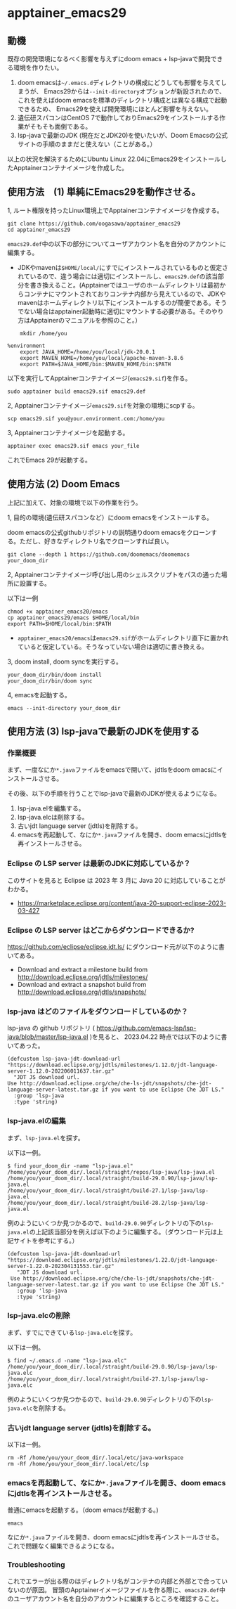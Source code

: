 # apptainer_emacs29

## 動機

既存の開発環境になるべく影響を与えずにdoom emacs + lsp-javaで開発できる環境を作りたい。

1. doom emacsは`~/.emacs.d`ディレクトリの構成にどうしても影響を与えてしまうが、
Emacs29からは`--init-directory`オプションが新設されたので、これを使えばdoom emacsを標準のディレクトリ構成とは異なる構成で起動できるため、
Emacs29を使えば開発環境にほとんど影響を与えない。
2. 遺伝研スパコンはCentOS 7で動作しておりEmacs29をインストールする作業がそもそも面倒である。
3. lsp-javaで最新のJDK (現在だとJDK20)を使いたいが、Doom Emacsの公式サイトの手順のままだと使えない（ことがある。）

以上の状況を解決するためにUbuntu Linux 22.04にEmacs29をインストールしたApptainerコンテナイメージを作成した。

## 使用方法　(1) 単純にEmacs29を動作させる。

1, ルート権限を持ったLinux環境上でApptainerコンテナイメージを作成する。

```
git clone https://github.com/oogasawa/apptainer_emacs29
cd apptainer_emacs29
```

`emacs29.def`中の以下の部分についてユーザアカウント名を自分のアカウントに編集する。

- JDKやmavenは`$HOME/local/`にすでにインストールされているものと仮定されているので、違う場合には適切にインストールし、`emacs29.def`の該当部分を書き換えること。(Apptainerではユーザのホームディレクトリは最初からコンテナにマウントされておりコンテナ内部から見えているので、JDKやmavenはホームディレクトリ以下にインストールするのが簡便である。そうでない場合はapptainer起動時に適切にマウントする必要がある。そのやり方はApptainerのマニュアルを参照のこと。）

```
    mkdir /home/you

%environment
    export JAVA_HOME=/home/you/local/jdk-20.0.1
    export MAVEN_HOME=/home/you/local/apache-maven-3.8.6
    export PATH=$JAVA_HOME/bin:$MAVEN_HOME/bin:$PATH

```

以下を実行してApptainerコンテナイメージ(`emacs29.sif`)を作る。

```
sudo apptainer build emacs29.sif emacs29.def
```

2, Apptainerコンテナイメージ`emacs29.sif`を対象の環境にscpする。

```
scp emacs29.sif you@your.environment.com:/home/you
```

3, Apptainerコンテナイメージを起動する。

```
apptainer exec emacs29.sif emacs your_file
```

これでEmacs 29が起動する。


## 使用方法 (2) Doom Emacs

上記に加えて、対象の環境で以下の作業を行う。

1, 目的の環境(遺伝研スパコンなど）にdoom emacsをインストールする。

doom emacsの公式githubリポジトリの説明通りdoom emacsをクローンする。ただし、好きなディレクトリ名でクローンすれば良い。

```
git clone --depth 1 https://github.com/doomemacs/doomemacs your_doom_dir
```

2, Apptainerコンテナイメージ呼び出し用のシェルスクリプトをパスの通った場所に設置する。

以下は一例

```
chmod +x apptainer_emacs20/emacs
cp apptainer_emacs29/emacs $HOME/local/bin
export PATH=$HOME/local/bin:$PATH
```

- `apptainer_emacs20/emacs`は`emacs29.sif`がホームディレクトリ直下に置かれていると仮定している。そうなっていない場合は適切に書き換える。


3, doom install, doom syncを実行する。

```
your_doom_dir/bin/doom install
your_doom_dir/bin/doom sync
```

4, emacsを起動する。

```
emacs --init-directory your_doom_dir
```


## 使用方法 (3) lsp-javaで最新のJDKを使用する

### 作業概要

まず、一度なにか`*.java`ファイルをemacsで開いて、jdtlsをdoom emacsにインストールさせる。

その後、以下の手順を行うことでlsp-javaで最新のJDKが使えるようになる。

1. lsp-java.elを編集する。
2. lsp-java.elcは削除する。
3. 古いjdt language server (jdtls)を削除する。
4. emacsを再起動して、なにか`*.java`ファイルを開き、doom emacsにjdtlsを再インストールさせる。

### Eclipse の LSP server は最新のJDKに対応しているか？

このサイトを見ると Eclipse は 2023 年 3 月に Java 20 に対応していることがわかる。

- https://marketplace.eclipse.org/content/java-20-support-eclipse-2023-03-427

### Eclipse の LSP server はどこからダウンロードできるか?

https://github.com/eclipse/eclipse.jdt.ls/ にダウンロード元が以下のように書いてある。

- Download and extract a milestone build from http://download.eclipse.org/jdtls/milestones/
- Download and extract a snapshot build from http://download.eclipse.org/jdtls/snapshots/

### lsp-java はどのファイルをダウンロードしているのか？

lsp-java の github リポジトリ ( https://github.com/emacs-lsp/lsp-java/blob/master/lsp-java.el )を見ると、 2023.04.22 時点では以下のように書いてあった。

```
(defcustom lsp-java-jdt-download-url "https://download.eclipse.org/jdtls/milestones/1.12.0/jdt-language-server-1.12.0-202206011637.tar.gz"
  "JDT JS download url.
Use http://download.eclipse.org/che/che-ls-jdt/snapshots/che-jdt-language-server-latest.tar.gz if you want to use Eclipse Che JDT LS."
  :group 'lsp-java
  :type 'string)
```

### lsp-java.elの編集

まず、`lsp-java.el`を探す。

以下は一例。

```
$ find your_doom_dir -name "lsp-java.el"
/home/you/your_doom_dir/.local/straight/repos/lsp-java/lsp-java.el
/home/you/your_doom_dir/.local/straight/build-29.0.90/lsp-java/lsp-java.el
/home/you/your_doom_dir/.local/straight/build-27.1/lsp-java/lsp-java.el
/home/you/your_doom_dir/.local/straight/build-28.2/lsp-java/lsp-java.el
```

例のようにいくつか見つかるので、`build-29.0.90`ディレクトリの下の`lsp-java.el`の上記該当部分を例えば以下のように編集する。（ダウンロード元は上記サイトを参考にする。）

```
(defcustom lsp-java-jdt-download-url "https://download.eclipse.org/jdtls/milestones/1.22.0/jdt-language-server-1.22.0-202304131553.tar.gz"
   "JDT JS download url.
 Use http://download.eclipse.org/che/che-ls-jdt/snapshots/che-jdt-language-server-latest.tar.gz if you want to use Eclipse Che JDT LS."
   :group 'lsp-java
   :type 'string)
```

### lsp-java.elcの削除

まず、すでにできている`lsp-java.elc`を探す。

以下は一例。

```
$ find ~/.emacs.d -name "lsp-java.elc"
/home/you/your_doom_dir/.local/straight/build-29.0.90/lsp-java/lsp-java.elc
/home/you/your_doom_dir/.local/straight/build-27.1/lsp-java/lsp-java.elc          
```

例のようにいくつか見つかるので、`build-29.0.90`ディレクトリの下の`lsp-java.elc`を削除する。

### 古いjdt language server (jdtls)を削除する。

以下は一例。

```
rm -Rf /home/you/your_doom_dir/.local/etc/java-workspace
rm -Rf /home/you/your_doom_dir/.local/etc/lsp
```

### emacsを再起動して、なにか`*.java`ファイルを開き、doom emacsにjdtlsを再インストールさせる。

普通にemacsを起動する。（doom emacsが起動する。)

```
emacs
```

なにか`*.java`ファイルを開き、doom emacsにjdtlsを再インストールさせる。これで問題なく編集できるようになる。

### Troubleshooting

これでエラーが出る際のはディレクトリ名がコンテナの内部と外部とで合っていないのが原因。
冒頭のApptainerイメージファイルを作る際に、`emacs29.def`中のユーザアカウント名を自分のアカウントに編集するところを確認すること。

